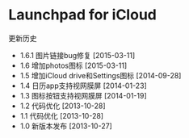 Launchpad for iCloud
================

更新历史

- 1.6.1 图片链接bug修复 [2015-03-11]
- 1.6 增加photos图标 [2015-03-11]
- 1.5 增加iCloud drive和Settings图标 [2014-09-28]
- 1.4 日历app支持视网膜屏 [2014-01-23]
- 1.3 图标按钮支持视网膜屏 [2014-01-19]
- 1.2 代码优化 [2013-10-28]
- 1.1 代码优化 [2013-10-28]
- 1.0 新版本发布 [2013-10-27]
